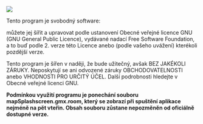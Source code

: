 ![](https://s31.postimg.org/4y5ls00gr/Logo_Makr_28.png)

Tento program je svobodný software: 

můžete jej šířit a upravovat podle ustanovení Obecné veřejné licence GNU (GNU General Public Licence), 
vydávané nadací Free Software Foundation, a to buď podle 2. verze této Licence anebo (podle vašeho uvážení) kterékoli pozdější verze.

Tento program je šířen v naději, že bude užitečný, avšak BEZ JAKÉKOLI ZÁRUKY. 
Neposkytují se ani odvozené záruky OBCHODOVATELNOSTI anebo VHODNOSTI PRO URČITÝ ÚČEL.
Další podrobnosti hledejte v Obecné veřejné licenci GNU.

**Podmínkou využití programu je ponechání souboru mapSplashscreen.gmx.room, který se zobrazí při spuštění aplikace nejméně na pět vteřin.
Obsah souboru zůstane nepozměněn od oficiálně dostupné verze.**
